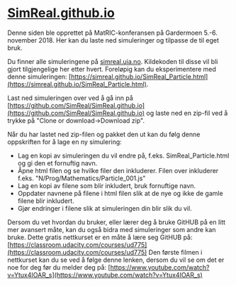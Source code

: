 [SimReal.github.io](https://simreal.github.io)
===================

Denne siden ble opprettet på MatRIC-konferansen på Gardermoen 5.-6. november 2018. Her kan du laste ned simuleringer og tilpasse de til eget bruk. 

Du finner alle simuleringene på [simreal.uia.no](http://simreal.uia.no). Kildekoden til disse vil bli gjort tilgjengelige her etter hvert. Foreløpig kan du eksperimentere med denne simuleringen: [https://simreal.github.io/SimReal_Particle.html](https://simreal.github.io/SimReal_Particle.html).

Last ned simuleringen over ved å gå inn på [https://github.com/SimReal/SimReal.github.io](https://github.com/SimReal/SimReal.github.io) og laste ned en zip-fil ved å trykke på "Clone or download->Download zip". 

Når du har lastet ned zip-filen og pakket den ut kan du følg denne oppskriften for å lage en ny simulering:

- Lag en kopi av simuleringen du vil endre på, f.eks. SimReal_Particle.html og gi den et fornuftig navn.
- Åpne html filen og se hvilke filer den inkluderer. Filen over inkluderer f.eks. "N/Prog/Mathematics/Particle_001.js" 
- Lag en kopi av filene som blir inkludert, bruk fornuftige navn. 
- Oppdater navnene på filene i html filen slik at de nye og ikke de gamle filene blir inkludert.
- Gjør endringer i filene slik at simuleringen din blir slik du vil. 

Dersom du vet hvordan du bruker, eller lærer deg å bruke GitHUB på en litt mer avansert måte, kan du også bidra med simuleringer som andre kan bruke. Dette gratis nettkurset er en måte å lære seg GitHUB på: [https://classroom.udacity.com/courses/ud775](https://classroom.udacity.com/courses/ud775) Den første filmen i nettkurset kan du se ved å følge denne lenken, dersom du vil se om det er noe for deg før du melder deg på: [https://www.youtube.com/watch?v=Ytux4IOAR_s](https://www.youtube.com/watch?v=Ytux4IOAR_s)


